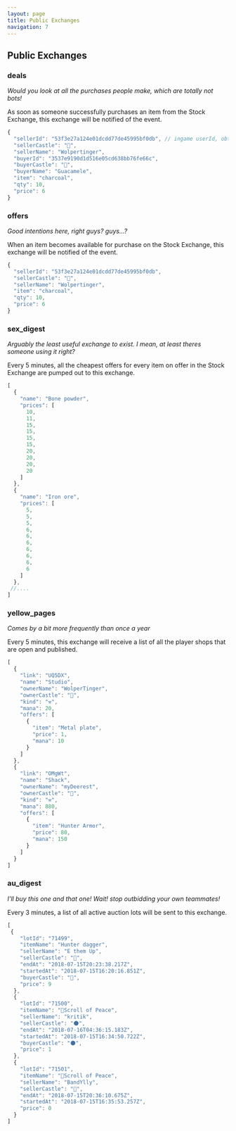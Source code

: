 ```yaml
---
layout: page
title: Public Exchanges
navigation: 7
---
```

## Public Exchanges
### deals
_Would you look at all the purchases people make, which are totally not bots!_

As soon as someone successfully purchases an item from the Stock Exchange, this exchange will be notified of the event.
```javascript
{
  "sellerId": "53f3e27a124e01dcdd77de45995bf0db", // ingame userId, obtained with token
  "sellerCastle": "🦌",
  "sellerName": "Wolpertinger",
  "buyerId": "3537e9190d1d516e05cd638bb76fe66c",
  "buyerCastle": "🦌",
  "buyerName": "Guacamele",
  "item": "charcoal",
  "qty": 10,
  "price": 6
}
```

### offers
_Good intentions here, right guys? guys...?_

When an item becomes available for purchase on the Stock Exchange, this exchange will be notified of the event.
```javascript
{
  "sellerId": "53f3e27a124e01dcdd77de45995bf0db",
  "sellerCastle": "🦌",
  "sellerName": "Wolpertinger",
  "item": "charcoal",
  "qty": 10,
  "price": 6
}
```

### sex_digest
_Arguably the least useful exchange to exist. I mean, at least theres someone using it right?_

Every 5 minutes, all the cheapest offers for every item on offer in the Stock Exchange are pumped out to this exchange.
```javascript
[
  {
    "name": "Bone powder",
    "prices": [
      10,
      11,
      15,
      15,
      15,
      15,
      20,
      20,
      20,
      20
    ]
  },
  {
    "name": "Iron ore",
    "prices": [
      5,
      5,
      5,
      6,
      6,
      6,
      6,
      6,
      6,
      6
    ]
  },
 //....
]
```

### yellow_pages
_Comes by a bit more frequently than once a year_

Every 5 minutes, this exchange will receive a list of all the player shops that are open and published.
```javascript
[
  {
    "link": "UQ5DX",
    "name": "Studio",
    "ownerName": "WolperTinger",
    "ownerCastle": "🦌",
    "kind": "⚒",
    "mana": 20,
    "offers": [
      {
        "item": "Metal plate",
        "price": 1,
        "mana": 10
      }
    ]
  },
  {
    "link": "OMgWt",
    "name": "Shack",
    "ownerName": "myDeerest",
    "ownerCastle": "🦌",
    "kind": "⚒",
    "mana": 880,
    "offers": [
      {
        "item": "Hunter Armor",
        "price": 80,
        "mana": 150
      }
    ]
  }    
]
```

### au_digest
_I'll buy this one and that one! Wait! stop outbidding your own teammates!_

Every 3 minutes, a list of all active auction lots will be sent to this exchange.
```javascript
[
 {
    "lotId": "71499",
    "itemName": "Hunter dagger",
    "sellerName": "E them Up",
    "sellerCastle": "🦌",
    "endAt": "2018-07-15T20:23:38.217Z",
    "startedAt": "2018-07-15T16:20:16.851Z",
    "buyerCastle": "🦌",
    "price": 9
  },
  {
    "lotId": "71500",
    "itemName": "📗Scroll of Peace",
    "sellerName": "kritik",
    "sellerCastle": "🌑",
    "endAt": "2018-07-16T04:36:15.183Z",
    "startedAt": "2018-07-15T16:34:50.722Z",
    "buyerCastle": "🌑",
    "price": 1
  },
  {
    "lotId": "71501",
    "itemName": "📘Scroll of Peace",
    "sellerName": "BandYlly",
    "sellerCastle": "🦌",
    "endAt": "2018-07-15T20:36:10.675Z",
    "startedAt": "2018-07-15T16:35:53.257Z",
    "price": 0
  }
]
```
